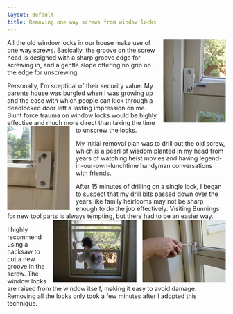 ```yaml
---
layout: default
title: Removing one way screws from window locks
---
```


<a
  href="/v2/blog/2007/02/One%20way%20screw%20removal%20-%20Before.jpg"><img
  alt="Window lock with one way screw"
  src="/v2/blog/2007/02/One%20way%20screw%20removal%20-%20Before%20-%20Thumbnail.jpg"
  style="float: right; margin-left: 1em;" title="Window lock with one way
  screw" /></a>

All the old window locks in our house make use of one way
screws. Basically, the groove on the screw head is designed with a sharp groove
edge for screwing in, and a gentle slope offering no grip on the edge for
unscrewing.

Personally, I'm sceptical of their security value. My parents
house was burgled when I was growing up and the ease with which people can kick
through a deadlocked door left a lasting impression on me. Blunt force trauma
on window locks would be highly effective and much more direct than taking the
time to unscrew the locks.<a
  href="/v2/blog/2007/02/One%20way%20screw%20removal%20-%20Failed%20drilling%20attempt.jpg"><img
  alt="Failed drilling attempt"
  src="/v2/blog/2007/02/One%20way%20screw%20removal%20-%20Failed%20drilling%20attempt%20-%20Thumbnail.jpg"
  style="float: left; margin-right: 1em;" title="Failed drilling attempt"
  /></a>

My initial removal plan was to drill out the old screw, which is a
pearl of wisdom planted in my head from years of watching heist movies and
having legend-in-our-own-lunchtime handyman conversations with
friends.

After 15 minutes of drilling on a single lock, I began to
suspect that my drill bits passed down over the years like family heirlooms may
not be sharp enough to do the job effectively. Visiting Bunnings for new tool
parts is always tempting, but there had to be an easier way.<a
  href="/v2/blog/2007/02/One%20way%20screw%20removal%20-%20Unscrew.jpg"><img
  alt="Unscrew"
  src="/v2/blog/2007/02/One%20way%20screw%20removal%20-%20Unscrew%20-%20Thumbnail.jpg"
  style="float: right; margin-left: 1em;" title="Unscrew" /></a><a
  href="/v2/blog/2007/02/One%20way%20screw%20removal%20-%20Hacksaw%20new%20groove.jpg"><img
  alt="Hacksaw new groove"
  src="/v2/blog/2007/02/One%20way%20screw%20removal%20-%20Hacksaw%20new%20groove%20-%20Thumbnail.jpg"
  style="float: right; margin-left: 1em;" title="Hacksaw new groove" /></a>

I highly recommend using a hacksaw to cut a new groove in the screw. The window
locks are raised from the window itself, making it easy to avoid damage.
Removing all the locks only took a few minutes after I adopted this
technique.
